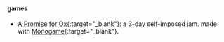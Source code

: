 ---
---

<h4>games</h4>

- [A Promise for Ox](https://gstryfe.itch.io/a-promise-for-ox){:target="_blank"}: a 3-day self-imposed jam. made with [Monogame](https://monogame.net/){:target="_blank"}.